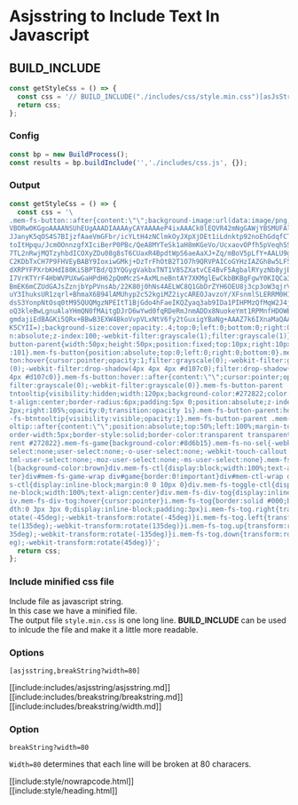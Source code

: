 # Asjsstring to Include Text In Javascript

## BUILD_INCLUDE

<div class="nowrapcode">

```js
const getStyleCss = () => {
  const css = '// BUILD_INCLUDE("./includes/css/style.min.css")[asJsString,breakstring?width=80]';
  return css;
};
```

</div>

### Config

````js
const bp = new BuildProcess();
const results = bp.buildInclude('','./includes/css.js', {});
````

### Output

<div class="nowrapcode">

```js
const getStyleCss = () => {
  const css = '\
.mem-fs-button::after{content:\"\";background-image:url(data:image/png;base64,i\
VBORw0KGgoAAAANSUhEUgAAADIAAAAyCAYAAAAeP4ixAAACk0lEQVR42mNgGAWjYBSMUFAlx8RQI69I\
JJanyK5qOS4S7BIjzfAaeVmGFbr/icYLtH4zNClmkOyJXpXjDEt1iLdnktp92noEhGdqfCTJjnoFV5L\
toItHpqu/JcmOOnnzgfXIciBerP0PBc/QeA8MYTeSk1aH8mKGeVo/UcxaovOPfh5pVeqhSSEDyvhT1B\
7TL2nRwjMQTzyhbdICOXyZDu08g8sT6CUaxR4BpdtWpS6aeAaXJ+Zq/mBoV5pLfY+AALU9g88TtfJaD\
C2KDbTxCH7P9FHVEyBABY9IoxiwGMkj+DzTrFhOtB2T1O7h9QRVPAICoGYHzIAZGh8w5LF5ZqbGJ7Jr\
dXRPYFPXrbKHdI80KiSBPTBd/Q3YQGygVakbxTNT1V8SZXatvCE4BvF5AgbalRYyzNb8yjBR9SZDtbw\
I7VrKTYrF4HbWVPUXwGaHPdH62pQmMczS+AxMLneBntAY7XKMglEwCkbBKBgFgwY0KIQCa3UbElu/LO\
BmEK6mCZUdGAJsZznjbYpPVnsAb/22K80j0hNs4AELWC8Q1GbDrZYH6OEU8j3cp3oW3qjrVN5AVH9it\
uY3IhuksUR1zqrl+BhmaX6B94lAMUhyp2c52kgiMZ2iycAREOJavzoY/XFsnmlSLERRM0H1OvV6iPh7\
dsS3YonpNtOsq0tM95QUQMgzNPEItT1BjGdo4hFaeIKQZyaq3ab9IDa1PIHPMzQfMqW2J4j1DFU9ArK\
oQ3kleBwLgnuAlaYHmQN0fMAitgDJrD6wYwd0fqRDeRmJnmADDx8NuokeYmt1RPMnfHDOWE1Uu0myHf\
gmdajiEdBAGKi5QRx+BBwB3EXW4BkoVvpVLxNtV6fy2tGuxigYBaNg+AAAZ7k6IXnaMaQAAAAASUVOR\
K5CYII=);background-size:cover;opacity:.4;top:0;left:0;bottom:0;right:0;positio\
n:absolute;z-index:100;-webkit-filter:grayscale(1);filter:grayscale(1)}.mem-fs-\
button-parent{width:50px;height:50px;position:fixed;top:10px;right:10px;z-index\
:101}.mem-fs-button{position:absolute;top:0;left:0;right:0;bottom:0}.mem-fs-but\
ton:hover{cursor:pointer;opacity:1;filter:grayscale(0);-webkit-filter:grayscale\
(0);-webkit-filter:drop-shadow(4px 4px 4px #d107c0);filter:drop-shadow(4px 4px \
4px #d107c0)}.mem-fs-button:hover::after{content:\"\";cursor:pointer;opacity:1;\
filter:grayscale(0);-webkit-filter:grayscale(0)}.mem-fs-button-parent .mem-fs-b\
tntooltip{visibility:hidden;width:120px;background-color:#272822;color:#fff;tex\
t-align:center;border-radius:6px;padding:5px 0;position:absolute;z-index:1;top:\
2px;right:105%;opacity:0;transition:opacity 1s}.mem-fs-button-parent:hover .mem\
-fs-btntooltip{visibility:visible;opacity:1}.mem-fs-button-parent .mem-fs-btnto\
oltip::after{content:\"\";position:absolute;top:50%;left:100%;margin-top:-5px;b\
order-width:5px;border-style:solid;border-color:transparent transparent transpa\
rent #272822}.mem-fs-game{background-color:#8d6b15}.mem-fs-no-sel{-webkit-user-\
select:none;user-select:none;-o-user-select:none;-webkit-touch-callout:none;-kh\
tml-user-select:none;-moz-user-select:none;-ms-user-select:none}.mem-fs-wrap-ct\
l{background-color:brown}div.mem-fs-ctl{display:block;width:100%;text-align:cen\
ter}div#mem-fs-game-wrap div#game{border:0!important}div#mem-ctl-wrap div.mem-f\
s-ctl{display:inline-block;margin:0 0 10px 0}div.mem-fs-toggle-ctl{display:inli\
ne-block;width:100%;text-align:center}div.mem-fs-div-tog{display:inline-block}d\
iv.mem-fs-div-tog:hover{cursor:pointer}i.mem-fs-tog{border:solid #000;border-wi\
dth:0 3px 3px 0;display:inline-block;padding:3px}i.mem-fs-tog.right{transform:r\
otate(-45deg);-webkit-transform:rotate(-45deg)}i.mem-fs-tog.left{transform:rota\
te(135deg);-webkit-transform:rotate(135deg)}i.mem-fs-tog.up{transform:rotate(-1\
35deg);-webkit-transform:rotate(-135deg)}i.mem-fs-tog.down{transform:rotate(45d\
eg);-webkit-transform:rotate(45deg)}';
  return css;
};
```

</div>

### Include minified css file

Include file as javascript string.  
In this case we have a minified file.  
The output file `style.min.css` is one long line. **BUILD_INCLUDE** can be used to inlcude the file and make it a little more readable.

### Options

`[asjsstring,breakString?width=80]`

[[include:includes/asjsstring/asjsstring.md]]
[[include:includes/breakstring/breakstring.md]]
[[include:includes/breakstring/width.md]]

### Option

`breakString?width=80`

`Width=80` determines that each line will be broken at 80 characers.


[[include:style/nowrapcode.html]]  
[[include:style/heading.html]]